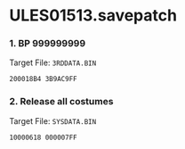# ULES01513.savepatch

### 1. BP 999999999

Target File: `3RDDATA.BIN`

```
200018B4 3B9AC9FF
```

### 2. Release all costumes

Target File: `SYSDATA.BIN`

```
10000618 000007FF
```


